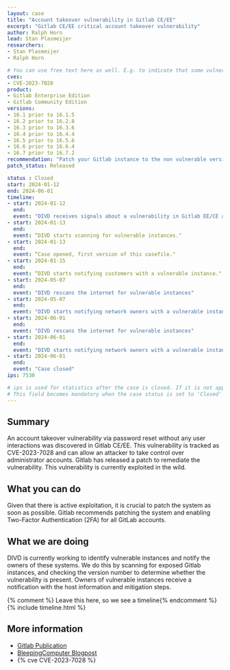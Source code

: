 ```yaml
---
layout: case  
title: "Account takeover vulnerability in Gitlab CE/EE"
excerpt: "Gitlab CE/EE critical account takeover vulnerability"
author: Ralph Horn
lead: Stan Plasmeijer
researchers:
- Stan Plasmeijer
- Ralph Horn

# You can use free text here as well. E.g. to indicate that some vulnerabilities don't have CVEs assigned (yet).
cves:
- CVE-2023-7028
product: 
- Gitlab Enterprise Edition
- Gitlab Community Edition
versions: 
- 16.1 prior to 16.1.5
- 16.2 prior to 16.2.8
- 16.3 prior to 16.3.6
- 16.4 prior to 16.4.4
- 16.5 prior to 16.5.6
- 16.6 prior to 16.6.4
- 16.7 prior to 16.7.2
recommendation: "Patch your Gitlab instance to the non vulnerable version"
patch_status: Released

status : Closed
start: 2024-01-12
end: 2024-06-01
timeline:
- start: 2024-01-12
  end:
  event: "DIVD receives signals about a vulnerability in Gitlab EE/CE and starts fingerprinting"
- start: 2024-01-13
  end:
  event: “DIVD starts scanning for vulnerable instances."
- start: 2024-01-13
  end:
  event: “Case opened, first version of this casefile."
- start: 2024-01-15
  end:
  event: “DIVD starts notifying customers with a vulnerable instance."
- start: 2024-05-07
  end:
  event: "DIVD rescans the internet for vulnerable instances"
- start: 2024-05-07
  end:
  event: "DIVD starts notifying network owners with a vulnerable instance for the second time"
- start: 2024-06-01
  end:
  event: "DIVD rescans the internet for vulnerable instances"
- start: 2024-06-01
  end:
  event: "DIVD starts notifying network owners with a vulnerable instance for the third time"
- start: 2024-06-01
  end:
  event: "Case closed"
ips: 7530

# ips is used for statistics after the case is closed. If it is not applicable, you can set IPs to n/a (e.g. stolen credentials)
# This field becomes mandatory when the case status is set to 'Closed'
---
```

## Summary
 
An account takeover vulnerability via password reset without any user interactions was discovered in Gitlab CE/EE. This vulnerability is tracked as CVE-2023-7028 and can allow an attacker to take control over administrator accounts. Gitlab has released a patch to remediate the vulnerability. This vulnerability is currently exploited in the wild.
 
## What you can do
Given that there is active exploitation, it is crucial to patch the system as soon as possible. Gitlab recommends patching the system and enabling Two-Factor Authentication (2FA) for all GitLab accounts.

## What we are doing
DIVD is currently working to identify vulnerable instances and notify the owners of these systems. We do this by scanning for exposed Gitlab instances, and checking the version number to determine whether the vulnerability is present. Owners of vulnerable instances receive a notification with the host information and mitigation steps.
 
{% comment %}  Leave this here, so we see a timeline{% endcomment %}
{% include timeline.html %}
 
## More information
* [Gitlab Publication](https://about.gitlab.com/releases/2024/01/11/critical-security-release-gitlab-16-7-2-released/)
* [BleepingComputer Blogpost](https://www.bleepingcomputer.com/news/security/gitlab-warns-of-critical-zero-click-account-hijacking-vulnerability/)
* {% cve CVE-2023-7028 %}